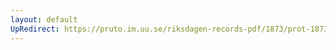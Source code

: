 ```yaml
---
layout: default
UpRedirect: https://pruto.im.uu.se/riksdagen-records-pdf/1873/prot-1873--fk--422.pdf
---
```

